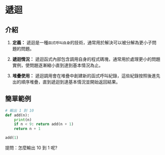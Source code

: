 # 遞迴

## 介紹

1. **定義：** 遞迴是一種`函式呼叫自身`的技術，通常用於解決可以被分解為更小子問題的問題。
  
2. **遞迴情況：** 遞迴函式內部包含調用自身的程式碼塊，通常用於處理更小的問題實例，使問題逐漸縮小直到達到基本情況為止。
  
3. **堆疊使用：** 遞迴調用會在堆疊中創建新的函式呼叫紀錄，這些紀錄按照後進先出的順序堆疊，直到遞迴到達基本情況並開始返回結果。

## 簡單範例
```py
# 輸出 1 到 10
def add(n):
    print(n)
    if n < 9: return add(n + 1)
    return n + 1

add(1)
```
提問：怎麼輸出 10 到 1 呢?